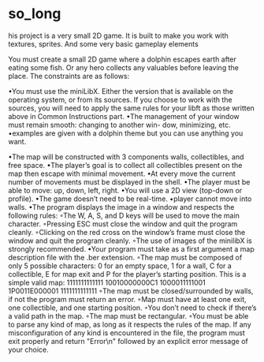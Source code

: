 # so_long
his project is a very small 2D game. It is built to make you work with textures, sprites. And some very basic gameplay elements

You must create a small 2D game where a dolphin
escapes earth after eating some fish. Or any hero
collects any valuables before leaving the place.
The constraints are as follows:

•You must use the miniLibX. Either the version that is available on the operating
system, or from its sources. If you choose to work with the sources, you will
need to apply the same rules for your libft as those written above in Common
Instructions part.
•The management of your window must remain smooth: changing to another win-
dow, minimizing, etc.
•examples are given with a dolphin theme but you can use anything you want.

•The map will be constructed with 3 components walls, collectibles, and free space.
•The player’s goal is to collect all collectibles present on the map then escape with
minimal movement.
•At every move the current number of movements must be displayed in the shell.
•The player must be able to move: up, down, left, right.
•You will use a 2D view (top-down or profile).
•The game doesn’t need to be real-time.
•player cannot move into walls.
•The program displays the image in a window and respects the following rules:
◦The W, A, S, and D keys will be used to move the main character.
◦Pressing ESC must close the window and quit the program cleanly.
◦Clicking on the red cross on the window’s frame must close the window and
quit the program cleanly.
◦The use of images of the minilibX is strongly recommended.
•Your program must take as a first argument a map description file with the .ber
extension.
◦The map must be composed of only 5 possible characters: 0 for an empty
space, 1 for a wall, C for a collectible, E for map exit and P for the player’s
starting position.
This is a simple valid map:
1111111111111
10010000000C1
1000011111001
1P0011E000001
1111111111111
◦The map must be closed/surrounded by walls, if not the program must return
an error.
◦Map must have at least one exit, one collectible, and one starting position.
◦You don’t need to check if there’s a valid path in the map.
◦The map must be rectangular.
◦You must be able to parse any kind of map, as long as it respects the rules of
the map.
If any misconfiguration of any kind is encountered in the file, the program
must exit properly and return "Error\n" followed by an explicit error message
of your choice.
